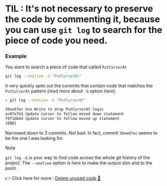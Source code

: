 
# TIL : It's not necessary to preserve the code by commenting it, because you can use `git log` to search for the piece of code you need.

### Example

You want to search a piece of code that called `PutCursorAt`

```sh
git log --oneline -G "PutCursorAt"
```

It very quickly spits out the commits that contain code that matches the `PutCursorAt` pattern (read more about `-G` option here):

```sh
> git log --oneline -G "PutCursorAt"

36ee67ec Use Write to drop PutCursorAt logic
ac07e7b3 Update cursor to follow moved down statement
79f1bb43 Update cursor to follow moved up statement
(END)

```
Narrowed down to 3 commits. Not bad. In fact, commit `36ee67ec` seems to be the one I was looking for.

>[!NOTE]
> `git log -G` is your way to find code across the whole git history of the project. The `--oneline` option is here to make the output slim and to the point.

👉 Click here for more : [Delete unused code 📰](https://understandlegacycode.com/blog/delete-unused-code/#how-to-retrieve-deleted-code-from-git-logs)

